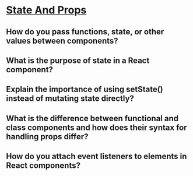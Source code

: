 # [State And Props][def]

## How do you pass functions, state, or other values between components?

## What is the purpose of state in a React component?

## Explain the importance of using setState() instead of mutating state directly?

## What is the difference between functional and class components and how does their syntax for handling props differ?

## How do you attach event listeners to elements in React components?


[def]: https://www.theodinproject.com/lessons/node-path-javascript-state-and-props#knowledge-check